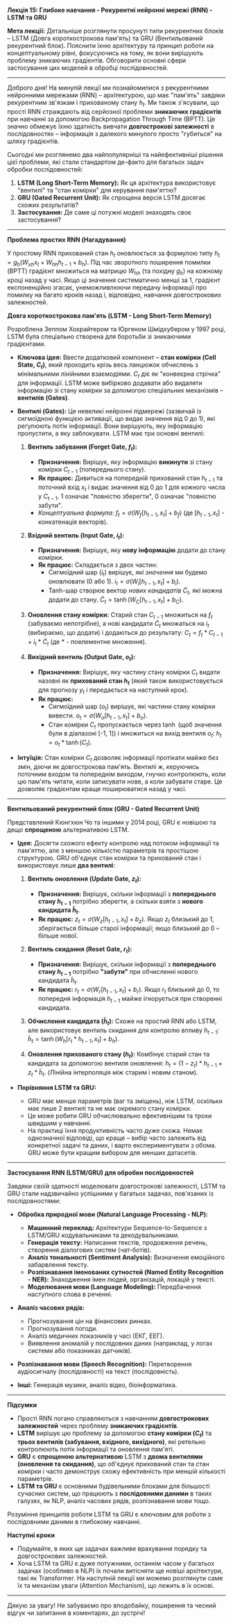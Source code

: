 **Лекція 15: Глибоке навчання - Рекурентні нейронні мережі (RNN) - LSTM та GRU**

**Мета лекції:** Детальніше розглянути просунуті типи рекурентних блоків – LSTM (Довга короткострокова пам'ять) та GRU (Вентильований рекурентний блок). Пояснити їхню архітектуру та принцип роботи на концептуальному рівні, фокусуючись на тому, як вони вирішують проблему зникаючих градієнтів. Обговорити основні сфери застосування цих моделей в обробці послідовностей.

---

Доброго дня! На минулій лекції ми познайомилися з рекурентними нейронними мережами (RNN) – архітектурою, що має "пам'ять" завдяки рекурентним зв'язкам і прихованому стану $h_t$. Ми також з'ясували, що прості RNN страждають від серйозної проблеми **зникаючих градієнтів** при навчанні за допомогою Backpropagation Through Time (BPTT). Це значно обмежує їхню здатність вивчати **довгострокові залежності** в послідовностях – інформація з далекого минулого просто "губиться" на шляху градієнтів.

Сьогодні ми розглянемо два найпопулярніші та найефективніші рішення цієї проблеми, які стали стандартом де-факто для багатьох задач обробки послідовностей:

1.  **LSTM (Long Short-Term Memory):** Як ця архітектура використовує "вентилі" та "стан комірки" для керування пам'яттю?
2.  **GRU (Gated Recurrent Unit):** Як спрощена версія LSTM досягає схожих результатів?
3.  **Застосування:** Де саме ці потужні моделі знаходять своє застосування?

---

**Проблема простих RNN (Нагадування)**

У простому RNN прихований стан $h_t$ оновлюється за формулою типу $h_t = g_h(W_{xh} x_t + W_{hh} h_{t-1} + b_h)$. Під час зворотного поширення помилки (BPTT) градієнт множиться на матрицю $W_{hh}$ (та похідну $g_h$) на кожному кроці назад у часі. Якщо ці значення систематично менші за 1, градієнт експоненційно згасає, унеможливлюючи передачу інформації про помилку на багато кроків назад і, відповідно, навчання довгострокових залежностей.

**Довга короткострокова пам'ять (LSTM - Long Short-Term Memory)**

Розроблена Зеппом Хохрайтером та Юргеном Шмідхубером у 1997 році, LSTM була спеціально створена для боротьби зі зникаючими градієнтами.

* **Ключова ідея:** Ввести додатковий компонент – **стан комірки (Cell State, $C_t$)**, який проходить крізь весь ланцюжок обчислень з мінімальними лінійними взаємодіями. $C_t$ діє як "конвеєрна стрічка" для інформації. LSTM може вибірково додавати або видаляти інформацію зі стану комірки за допомогою спеціальних механізмів – **вентилів (Gates)**.

* **Вентилі (Gates):** Це невеликі нейронні підмережі (зазвичай із сигмоїдною функцією активації, що видає значення від 0 до 1), які регулюють потік інформації. Вони вирішують, яку інформацію пропустити, а яку заблокувати. LSTM має три основні вентилі:

    1.  **Вентиль забування (Forget Gate, $f_t$):**
        * **Призначення:** Вирішує, яку інформацію **викинути** зі стану комірки $C_{t-1}$ (попереднього стану).
        * **Як працює:** Дивиться на попередній прихований стан $h_{t-1}$ та поточний вхід $x_t$ і видає значення від 0 до 1 для кожного числа у $C_{t-1}$. 1 означає "повністю зберегти", 0 означає "повністю забути".
        * *Концептуальна формула:* $f_t = \sigma(W_f [h_{t-1}, x_t] + b_f)$ (де $[h_{t-1}, x_t]$ - конкатенація векторів).

    2.  **Вхідний вентиль (Input Gate, $i_t$):**
        * **Призначення:** Вирішує, яку **нову інформацію** додати до стану комірки.
        * **Як працює:** Складається з двох частин:
            * Сигмоїдний шар ($i_t$) вирішує, *які значення* ми будемо оновлювати (0 або 1). $i_t = \sigma(W_i [h_{t-1}, x_t] + b_i)$.
            * Tanh-шар створює вектор *нових кандидатів* $\tilde{C}_t$, які можна додати до стану. $\tilde{C}_t = \tanh(W_C [h_{t-1}, x_t] + b_C)$.

    3.  **Оновлення стану комірки:** Старий стан $C_{t-1}$ множиться на $f_t$ (забуваємо непотрібне), а нові кандидати $\tilde{C}_t$ множаться на $i_t$ (вибираємо, що додати) і додаються до результату:
        $C_t = f_t * C_{t-1} + i_t * \tilde{C}_t$ (де * - поелементне множення).

    4.  **Вихідний вентиль (Output Gate, $o_t$):**
        * **Призначення:** Вирішує, яку частину стану комірки $C_t$ видати назовні як **прихований стан $h_t$** (який також використовується для прогнозу $y_t$ і передається на наступний крок).
        * **Як працює:**
            * Сигмоїдний шар ($o_t$) вирішує, які частини стану комірки вивести. $o_t = \sigma(W_o [h_{t-1}, x_t] + b_o)$.
            * Стан комірки $C_t$ пропускається через $\tanh$ (щоб значення були в діапазоні [-1, 1]) і множиться на вихід вентиля $o_t$:
            $h_t = o_t * \tanh(C_t)$.

* **Інтуїція:** Стан комірки $C_t$ дозволяє інформації протікати майже без змін, діючи як довгострокова пам'ять. Вентилі ж, керуючись поточним входом та попереднім виходом, гнучко контролюють, коли цю пам'ять читати, коли записувати нове, а коли забувати старе. Це дозволяє градієнтам краще поширюватися назад у часі.

---

**Вентильований рекурентний блок (GRU - Gated Recurrent Unit)**

Представлений Кюнгхюн Чо та іншими у 2014 році, GRU є новішою та дещо **спрощеною** альтернативою LSTM.

* **Ідея:** Досягти схожого ефекту контролю над потоком інформації та пам'яттю, але з меншою кількістю параметрів та простішою структурою. GRU об'єднує стан комірки та прихований стан і використовує лише **два вентилі**:

    1.  **Вентиль оновлення (Update Gate, $z_t$):**
        * **Призначення:** Вирішує, скільки інформації з **попереднього стану $h_{t-1}$** потрібно зберегти, а скільки взяти з **нового кандидата $\tilde{h}_t$**.
        * **Як працює:** $z_t = \sigma(W_z [h_{t-1}, x_t] + b_z)$. Якщо $z_t$ близький до 1, зберігається більше старої інформації; якщо близький до 0 – більше нової.

    2.  **Вентиль скидання (Reset Gate, $r_t$):**
        * **Призначення:** Вирішує, скільки інформації з **попереднього стану $h_{t-1}$** потрібно **"забути"** при обчисленні нового кандидата $\tilde{h}_t$.
        * **Як працює:** $r_t = \sigma(W_r [h_{t-1}, x_t] + b_r)$. Якщо $r_t$ близький до 0, то попередня інформація $h_{t-1}$ майже ігнорується при створенні кандидата.

    3.  **Обчислення кандидата ($\tilde{h}_t$):** Схоже на простий RNN або LSTM, але використовує вентиль скидання для контролю впливу $h_{t-1}$:
        $\tilde{h}_t = \tanh(W_h [r_t * h_{t-1}, x_t] + b_h)$.

    4.  **Оновлення прихованого стану ($h_t$):** Комбінує старий стан та кандидата за допомогою вентиля оновлення:
        $h_t = (1 - z_t) * h_{t-1} + z_t * \tilde{h}_t$. (Лінійна інтерполяція між старим і новим станом).

* **Порівняння LSTM та GRU:**
    * GRU має менше параметрів (ваг та зміщень), ніж LSTM, оскільки має лише 2 вентилі та не має окремого стану комірки.
    * Це може робити GRU обчислювально ефективнішим та трохи швидшим у навчанні.
    * На практиці їхня продуктивність часто дуже схожа. Немає однозначної відповіді, що краще – вибір часто залежить від конкретної задачі та даних, і варто експериментувати з обома. GRU може бути кращим вибором для менших датасетів.

---

**Застосування RNN (LSTM/GRU) для обробки послідовностей**

Завдяки своїй здатності моделювати довгострокові залежності, LSTM та GRU стали надзвичайно успішними у багатьох задачах, пов'язаних із послідовностями:

* **Обробка природної мови (Natural Language Processing - NLP):**
    * **Машинний переклад:** Архітектури Sequence-to-Sequence з LSTM/GRU кодувальниками та декодувальниками.
    * **Генерація тексту:** Написання текстів, продовження речень, створення діалогових систем (чат-ботів).
    * **Аналіз тональності (Sentiment Analysis):** Визначення емоційного забарвлення тексту.
    * **Розпізнавання іменованих сутностей (Named Entity Recognition - NER):** Знаходження імен людей, організацій, локацій у тексті.
    * **Моделювання мови (Language Modeling):** Передбачення наступного слова в реченні.

* **Аналіз часових рядів:**
    * Прогнозування цін на фінансових ринках.
    * Прогнозування погоди.
    * Аналіз медичних показників у часі (ЕКГ, ЕЕГ).
    * Виявлення аномалій у послідовних даних (наприклад, у логах системи або показниках датчиків).

* **Розпізнавання мови (Speech Recognition):** Перетворення аудіосигналу (послідовності) на текст (послідовність).

* **Інші:** Генерація музики, аналіз відео, біоінформатика.

---

**Підсумки**

* Прості RNN погано справляються з навчанням **довгострокових залежностей** через проблему **зникаючих градієнтів**.
* **LSTM** вирішує цю проблему за допомогою **стану комірки ($C_t$)** та **трьох вентилів (забування, вхідного, вихідного)**, які ретельно контролюють потік інформації та оновлення пам'яті.
* **GRU** є **спрощеною альтернативою** LSTM з **двома вентилями (оновлення та скидання)**, що об'єднує прихований стан та стан комірки і часто демонструє схожу ефективність при меншій кількості параметрів.
* **LSTM та GRU** є основними будівельними блоками для більшості сучасних систем, що працюють з **послідовними даними** в таких галузях, як NLP, аналіз часових рядів, розпізнавання мови тощо.

Розуміння принципів роботи LSTM та GRU є ключовим для роботи з послідовними даними в глибокому навчанні.

**Наступні кроки**

* Подумайте, в яких ще задачах важливе врахування порядку та довгострокових залежностей.
* Хоча LSTM та GRU є дуже потужними, останнім часом у багатьох задачах (особливо в NLP) їх почали витісняти ще новіші архітектури, такі як Transformer. На наступній лекції ми можемо розглянути саме їх та механізм уваги (Attention Mechanism), що лежить в їх основі.

---

Дякую за увагу! Не забуваємо про вподобайку, поширення та чесний відгук чи запитання в коментарях, до зустрічі!